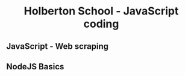 # <p align="center">Holberton School - JavaScript coding</p>

## JavaScript - Web scraping
## NodeJS Basics